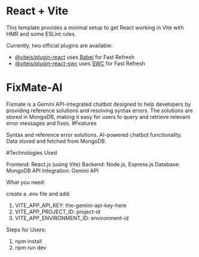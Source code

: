 # React + Vite

This template provides a minimal setup to get React working in Vite with HMR and some ESLint rules.

Currently, two official plugins are available:

- [@vitejs/plugin-react](https://github.com/vitejs/vite-plugin-react/blob/main/packages/plugin-react/README.md) uses [Babel](https://babeljs.io/) for Fast Refresh
- [@vitejs/plugin-react-swc](https://github.com/vitejs/vite-plugin-react-swc) uses [SWC](https://swc.rs/) for Fast Refresh
# FixMate-AI

Fixmate is a Gemini API-integrated chatbot designed to help developers by providing reference solutions and resolving syntax errors. The solutions are stored in MongoDB, making it easy for users to query and retrieve relevant error messages and fixes.
 #Features

Syntax and reference error solutions.
AI-powered chatbot functionality.
Data stored and fetched from MongoDB.

 #Technologies Used

Frontend: React.js (using Vite)
Backend: Node.js, Express.js
Database: MongoDB
API Integration: Gemini API


What you need:

create a .env file and add: 
1. VITE_APP_API_KEY: the-gemini-api-key-here
2. VITE_APP_PROJECT_ID: project-id
3. VITE_APP_ENVIRONMENT_ID: environment-id

Steps for Users:

1. npm install
2. npm run dev
